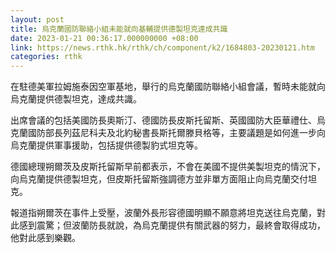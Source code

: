```yaml
---
layout: post
title: 烏克蘭國防聯絡小組未能就向基輔提供德製坦克達成共識
date: 2023-01-21 00:36:17.000000000 +08:00
link: https://news.rthk.hk/rthk/ch/component/k2/1684803-20230121.htm
categories: rthk
---
```


在駐德美軍拉姆施泰因空軍基地，舉行的烏克蘭國防聯絡小組會議，暫時未能就向烏克蘭提供德製坦克，達成共識。

出席會議的包括美國防長奧斯汀、德國防長皮斯托留斯、英國國防大臣華禮仕、烏克蘭國防部長列茲尼科夫及北約秘書長斯托爾滕貝格等，主要議題是如何進一步向烏克蘭提供軍事援助，包括提供德製豹式坦克等。

德國總理朔爾茨及皮斯托留斯早前都表示，不會在美國不提供美製坦克的情況下，向烏克蘭提供德製坦克，但皮斯托留斯強調德方並非單方面阻止向烏克蘭交付坦克。

報道指朔爾茨在事件上受壓，波蘭外長形容德國明顯不願意將坦克送往烏克蘭，對此感到震驚；但波蘭防長就說，為烏克蘭提供有關武器的努力，最終會取得成功，他對此感到樂觀。
